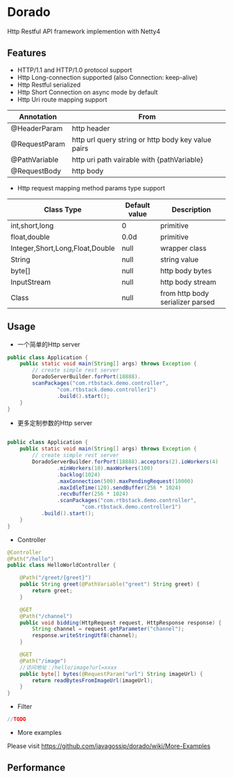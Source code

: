 # Dorado

Http Restful API framework implemention with Netty4 

## Features

* HTTP/1.1 and HTTP/1.0 protocol support 
* Http Long-connection supported (also Connection: keep-alive)
* Http Restful serialized
* Http Short Connection on async mode by default
* Http Uri route mapping support

Annotation | From 
--- | --- 
@HeaderParam |  http header 
@RequestParam | http url query string or http body key value pairs 
@PathVariable | http uri path vairable with {pathVariable} 
@RequestBody | http body 

* Http request mapping method params type support

Class Type | Default value | Description
--- | --- | --- 
int,short,long | 0 | primitive
float,double | 0.0d | primitive
Integer,Short,Long,Float,Double| null | wrapper class
String | null | string value
byte[] | null | http body bytes
InputStream | null | http body stream
Class | null | from http body serializer parsed

## Usage

* 一个简单的Http server

```java
public class Application {
	public static void main(String[] args) throws Exception {
		// create simple rest server
		DoradoServerBuilder.forPort(18888).
		scanPackages("com.rtbstack.demo.controller", 
				"com.rtbstack.demo.controller1")
				.build().start();
	}
}
```

* 更多定制参数的Http server

```java

public class Application {
	public static void main(String[] args) throws Exception {
		// create simple rest server
		DoradoServerBuilder.forPort(18888).acceptors(2).ioWorkers(4)
				.minWorkers(10).maxWorkers(100)
				.backlog(1024)
				.maxConnection(500).maxPendingRequest(10000)
				.maxIdleTime(120).sendBuffer(256 * 1024)
				.recvBuffer(256 * 1024)
				.scanPackages("com.rtbstack.demo.controller",
						"com.rtbstack.demo.controller1")
		   .build().start();
	}
}
```

* Controller

```java
@Controller
@Path("/hello")
public class HelloWorldController {

	@Path("/greet/{greet}")
	public String greet(@PathVariable("greet") String greet) {
		return greet;
	}

	@GET
	@Path("/channel")
	public void bidding(HttpRequest request, HttpResponse response) {
		String channel = request.getParameter("channel");
		response.writeStringUtf8(channel);
	}

	@GET
	@Path("/image")
	//访问地址：/hello/image?url=xxxx
	public byte[] bytes(@RequestParam("url") String imageUrl) {
		return readBytesFromImageUrl(imageUrl);
	}
}
```

* Filter

```java
//TODO
```

* More examples 

Please visit https://github.com/javagossip/dorado/wiki/More-Examples

## Performance
